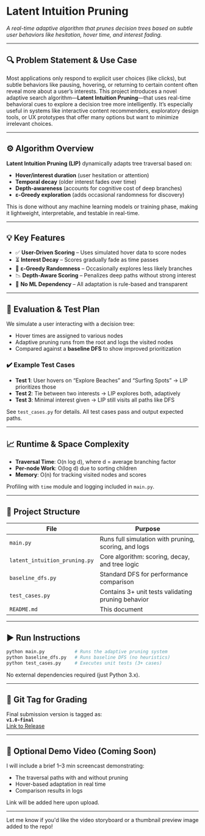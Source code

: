 # Latent Intuition Pruning

*A real-time adaptive algorithm that prunes decision trees based on subtle user behaviors like hesitation, hover time, and interest fading.*

---

## 🔍 Problem Statement & Use Case

Most applications only respond to explicit user choices (like clicks), but subtle behaviors like pausing, hovering, or returning to certain content often reveal more about a user’s interests. This project introduces a novel adaptive search algorithm—**Latent Intuition Pruning**—that uses real-time behavioral cues to explore a decision tree more intelligently. It’s especially useful in systems like interactive content recommenders, exploratory design tools, or UX prototypes that offer many options but want to minimize irrelevant choices.

---

## ⚙️ Algorithm Overview

**Latent Intuition Pruning (LIP)** dynamically adapts tree traversal based on:
- **Hover/interest duration** (user hesitation or attention)
- **Temporal decay** (older interest fades over time)
- **Depth-awareness** (accounts for cognitive cost of deep branches)
- **ε-Greedy exploration** (adds occasional randomness for discovery)

This is done without any machine learning models or training phase, making it lightweight, interpretable, and testable in real-time.

---

## 💡 Key Features

- ✅ **User-Driven Scoring** – Uses simulated hover data to score nodes
- ⏳ **Interest Decay** – Scores gradually fade as time passes
- 🎲 **ε-Greedy Randomness** – Occasionally explores less likely branches
- 📉 **Depth-Aware Scoring** – Penalizes deep paths without strong interest
- 🧠 **No ML Dependency** – All adaptation is rule-based and transparent

---

## 🧪 Evaluation & Test Plan

We simulate a user interacting with a decision tree:
- Hover times are assigned to various nodes
- Adaptive pruning runs from the root and logs the visited nodes
- Compared against a **baseline DFS** to show improved prioritization

### ✔️ Example Test Cases
- **Test 1**: User hovers on “Explore Beaches” and “Surfing Spots” → LIP prioritizes those
- **Test 2**: Tie between two interests → LIP explores both, adaptively
- **Test 3**: Minimal interest given → LIP still visits all paths like DFS

See `test_cases.py` for details. All test cases pass and output expected paths.

---

## 📈 Runtime & Space Complexity

- **Traversal Time**: O(n log d), where d = average branching factor
- **Per-node Work**: O(log d) due to sorting children
- **Memory**: O(n) for tracking visited nodes and scores

Profiling with `time` module and logging included in `main.py`.

---

## 📂 Project Structure

| File | Purpose |
|------|---------|
| `main.py` | Runs full simulation with pruning, scoring, and logs |
| `latent_intuition_pruning.py` | Core algorithm: scoring, decay, and tree logic |
| `baseline_dfs.py` | Standard DFS for performance comparison |
| `test_cases.py` | Contains 3+ unit tests validating pruning behavior |
| `README.md` | This document |

---

## ▶️ Run Instructions

```bash
python main.py           # Runs the adaptive pruning system
python baseline_dfs.py   # Runs baseline DFS (no heuristics)
python test_cases.py     # Executes unit tests (3+ cases)
```

No external dependencies required (just Python 3.x).

---

## 🔖 Git Tag for Grading

Final submission version is tagged as:  
**`v1.0-final`**  
[Link to Release](https://github.com/YOUR_USERNAME/YOUR_REPO/releases/tag/v1.0-final)

---

## 🎥 Optional Demo Video (Coming Soon)

I will include a brief 1–3 min screencast demonstrating:
- The traversal paths with and without pruning
- Hover-based adaptation in real time
- Comparison results in logs

Link will be added here upon upload.

---

Let me know if you'd like the video storyboard or a thumbnail preview image added to the repo!
